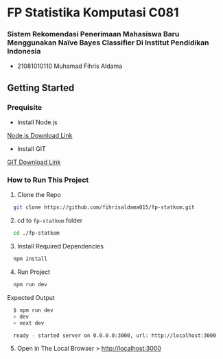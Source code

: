 # FP Statistika Komputasi C081
### Sistem Rekomendasi Penerimaan Mahasiswa Baru Menggunakan Naïve Bayes Classifier Di Institut Pendidikan Indonesia 
* 21081010110 Muhamad Fihris Aldama

## Getting Started

### Prequisite
* Install Node.js
<a href="https://nodejs.org/en/download/">
Node.js Download Link
</a>

* Install GIT
<a href="https://git-scm.com/downloads">
GIT Download Link
</a>

### How to Run This Project
1. Clone the Repo
  ```sh
    git clone https://github.com/fihrisaldama015/fp-statkom.git
  ```
2. cd to `fp-statkom` folder
  ```sh
    cd ./fp-statkom
  ```
3. Install Required Dependencies
  ```sh
    npm install
  ```
4. Run Project
  ```sh
    npm run dev
  ```
  Expected Output
  ```sh
    $ npm run dev
    > dev
    > next dev
 
    ready - started server on 0.0.0.0:3000, url: http://localhost:3000
  ```
5. Open in The Local Browser > <a href="http://localhost:3000">http://localhost:3000</a>
